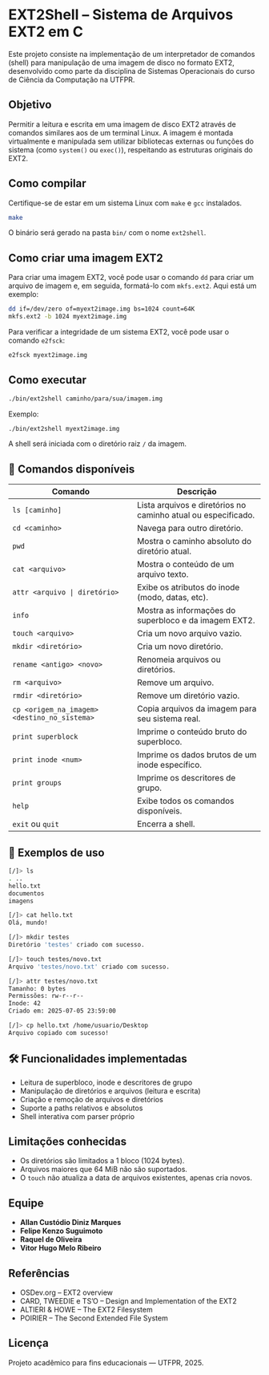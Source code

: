 # EXT2Shell – Sistema de Arquivos EXT2 em C

Este projeto consiste na implementação de um interpretador de comandos (shell) para manipulação de uma imagem de disco no formato EXT2, desenvolvido como parte da disciplina de Sistemas Operacionais do curso de Ciência da Computação na UTFPR.

## Objetivo

Permitir a leitura e escrita em uma imagem de disco EXT2 através de comandos similares aos de um terminal Linux. A imagem é montada virtualmente e manipulada sem utilizar bibliotecas externas ou funções do sistema (como `system()` ou `exec()`), respeitando as estruturas originais do EXT2.

## Como compilar

Certifique-se de estar em um sistema Linux com `make` e `gcc` instalados.

```bash
make
```

O binário será gerado na pasta `bin/` com o nome `ext2shell`.


##  Como criar uma imagem EXT2
Para criar uma imagem EXT2, você pode usar o comando `dd` para criar um arquivo de imagem e, em seguida, formatá-lo com `mkfs.ext2`. Aqui está um exemplo:

```bash
dd if=/dev/zero of=myext2image.img bs=1024 count=64K
mkfs.ext2 -b 1024 myext2image.img
```
Para verificar a integridade de um sistema EXT2, você pode usar o comando `e2fsck`:

```bash
e2fsck myext2image.img
```

## Como executar

```bash
./bin/ext2shell caminho/para/sua/imagem.img
```

Exemplo:

```bash
./bin/ext2shell myext2image.img
```

A shell será iniciada com o diretório raiz `/` da imagem.

## 🧭 Comandos disponíveis

| Comando | Descrição |
|---------|-----------|
| `ls [caminho]` | Lista arquivos e diretórios no caminho atual ou especificado. |
| `cd <caminho>` | Navega para outro diretório. |
| `pwd` | Mostra o caminho absoluto do diretório atual. |
| `cat <arquivo>` | Mostra o conteúdo de um arquivo texto. |
| `attr <arquivo \| diretório>` | Exibe os atributos do inode (modo, datas, etc). |
| `info` | Mostra as informações do superbloco e da imagem EXT2. |
| `touch <arquivo>` | Cria um novo arquivo vazio. |
| `mkdir <diretório>` | Cria um novo diretório. |
| `rename <antigo> <novo>` | Renomeia arquivos ou diretórios. |
| `rm <arquivo>` | Remove um arquivo. |
| `rmdir <diretório>` | Remove um diretório vazio. |
| `cp <origem_na_imagem> <destino_no_sistema>` | Copia arquivos da imagem para seu sistema real. |
| `print superblock` | Imprime o conteúdo bruto do superbloco. |
| `print inode <num>` | Imprime os dados brutos de um inode específico. |
| `print groups` | Imprime os descritores de grupo. |
| `help` | Exibe todos os comandos disponíveis. |
| `exit` ou `quit` | Encerra a shell. |



## 📌 Exemplos de uso

```bash
[/]> ls
. ..
hello.txt
documentos
imagens

[/]> cat hello.txt
Olá, mundo!

[/]> mkdir testes
Diretório 'testes' criado com sucesso.

[/]> touch testes/novo.txt
Arquivo 'testes/novo.txt' criado com sucesso.

[/]> attr testes/novo.txt
Tamanho: 0 bytes
Permissões: rw-r--r--
Inode: 42
Criado em: 2025-07-05 23:59:00

[/]> cp hello.txt /home/usuario/Desktop
Arquivo copiado com sucesso!
```



## 🛠️ Funcionalidades implementadas

- Leitura de superbloco, inode e descritores de grupo
- Manipulação de diretórios e arquivos (leitura e escrita)
- Criação e remoção de arquivos e diretórios
- Suporte a paths relativos e absolutos
- Shell interativa com parser próprio



##  Limitações conhecidas

- Os diretórios são limitados a 1 bloco (1024 bytes).
- Arquivos maiores que 64 MiB não são suportados.
- O `touch` não atualiza a data de arquivos existentes, apenas cria novos.



##  Equipe

- **Allan Custódio Diniz Marques** 
- **Felipe Kenzo Suguimoto**
- **Raquel de Oliveira**
- **Vitor Hugo Melo Ribeiro**

##  Referências

- OSDev.org – EXT2 overview  
- CARD, TWEEDIE e TS’O – Design and Implementation of the EXT2  
- ALTIERI & HOWE – The EXT2 Filesystem  
- POIRIER – The Second Extended File System  


##  Licença

Projeto acadêmico para fins educacionais — UTFPR, 2025.